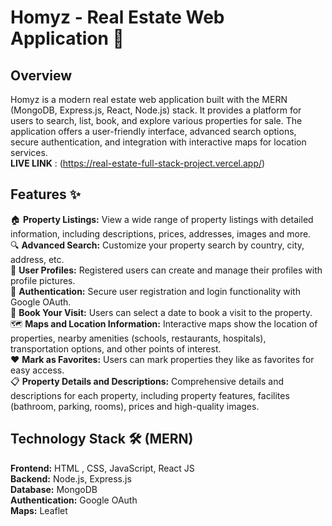 # Homyz - Real Estate Web Application  🏡
## Overview
Homyz is a modern real estate web application built with the MERN (MongoDB, Express.js, React, Node.js) stack. It provides a platform for users to search, list, book, and explore various properties for sale. The application offers a user-friendly interface, advanced search options, secure authentication, and integration with interactive maps for location services.        
**LIVE LINK** : (https://real-estate-full-stack-project.vercel.app/)            
## Features ✨
🏠 **Property Listings:** View a wide range of property listings with detailed information, including descriptions, prices, addresses, images and more.             
🔍 **Advanced Search:** Customize your property search by country, city, address, etc.         
👤 **User Profiles:**  Registered users can create and manage their profiles with profile pictures.        
🔐 **Authentication:** Secure user registration and login functionality with Google OAuth.       
📅 **Book Your Visit:** Users can select a date to book a visit to the property.          
🗺️ **Maps and Location Information:** Interactive maps show the location of properties, nearby amenities (schools, restaurants, hospitals), transportation options, and other points of interest.      
❤️ **Mark as Favorites:**  Users can mark properties they like as favorites for easy access.        
📋 **Property Details and Descriptions:** Comprehensive details and descriptions for each property, including property features, facilites (bathroom, parking, rooms), prices and high-quality images.           

## Technology Stack 🛠️ (MERN)     
**Frontend:** HTML , CSS, JavaScript, React JS        
**Backend:** Node.js, Express.js       
**Database:** MongoDB         
**Authentication:** Google OAuth      
**Maps:** Leaflet
 
